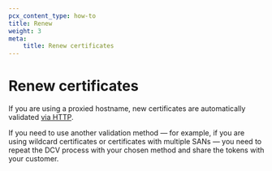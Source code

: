 ```yaml
---
pcx_content_type: how-to
title: Renew
weight: 3
meta:
    title: Renew certificates
---
```

 
# Renew certificates

If you are using a proxied hostname, new certificates are automatically validated [via HTTP](/cloudflare-for-platforms/cloudflare-for-saas/security/certificate-management/issue-and-validate/validate-certificates/http/).
 
If you need to use another validation method — for example, if you are using wildcard certificates or certificates with multiple SANs — you need to repeat the DCV process with your chosen method and share the tokens with your customer.
